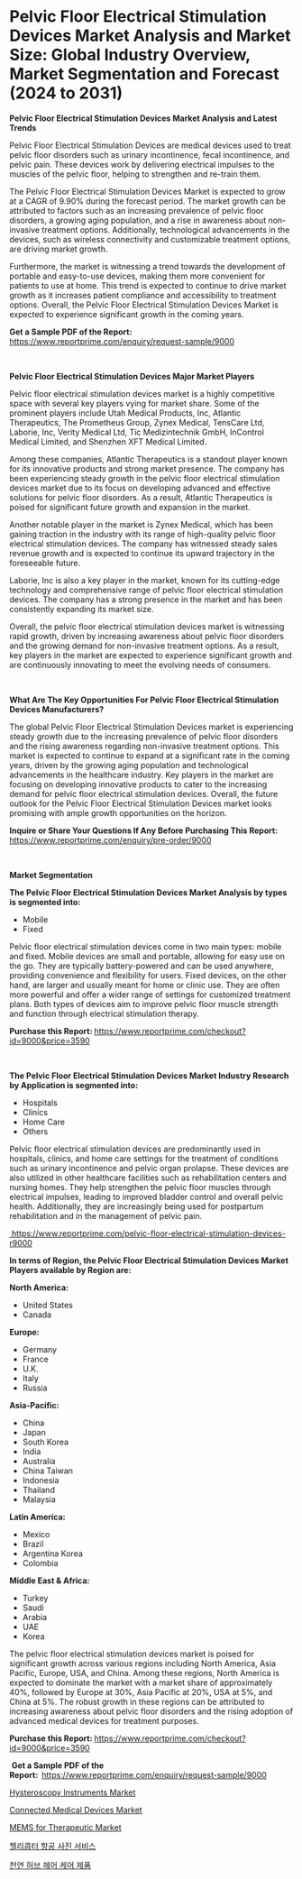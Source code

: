 <p><h1>Pelvic Floor Electrical Stimulation Devices Market Analysis and Market Size: Global Industry Overview, Market Segmentation and Forecast (2024 to 2031)</h1></p><p><strong>Pelvic Floor Electrical Stimulation Devices Market Analysis and Latest Trends</strong></p>
<p><p>Pelvic Floor Electrical Stimulation Devices are medical devices used to treat pelvic floor disorders such as urinary incontinence, fecal incontinence, and pelvic pain. These devices work by delivering electrical impulses to the muscles of the pelvic floor, helping to strengthen and re-train them.</p><p>The Pelvic Floor Electrical Stimulation Devices Market is expected to grow at a CAGR of 9.90% during the forecast period. The market growth can be attributed to factors such as an increasing prevalence of pelvic floor disorders, a growing aging population, and a rise in awareness about non-invasive treatment options. Additionally, technological advancements in the devices, such as wireless connectivity and customizable treatment options, are driving market growth.</p><p>Furthermore, the market is witnessing a trend towards the development of portable and easy-to-use devices, making them more convenient for patients to use at home. This trend is expected to continue to drive market growth as it increases patient compliance and accessibility to treatment options. Overall, the Pelvic Floor Electrical Stimulation Devices Market is expected to experience significant growth in the coming years.</p></p>
<p><strong>Get a Sample PDF of the Report:&nbsp;</strong> <a href="https://www.reportprime.com/enquiry/request-sample/9000">https://www.reportprime.com/enquiry/request-sample/9000</a></p>
<p>&nbsp;</p>
<p><strong>Pelvic Floor Electrical Stimulation Devices Major Market Players</strong></p>
<p><p>Pelvic floor electrical stimulation devices market is a highly competitive space with several key players vying for market share. Some of the prominent players include Utah Medical Products, Inc, Atlantic Therapeutics, The Prometheus Group, Zynex Medical, TensCare Ltd, Laborie, Inc, Verity Medical Ltd, Tic Medizintechnik GmbH, InControl Medical Limited, and Shenzhen XFT Medical Limited.</p><p>Among these companies, Atlantic Therapeutics is a standout player known for its innovative products and strong market presence. The company has been experiencing steady growth in the pelvic floor electrical stimulation devices market due to its focus on developing advanced and effective solutions for pelvic floor disorders. As a result, Atlantic Therapeutics is poised for significant future growth and expansion in the market.</p><p>Another notable player in the market is Zynex Medical, which has been gaining traction in the industry with its range of high-quality pelvic floor electrical stimulation devices. The company has witnessed steady sales revenue growth and is expected to continue its upward trajectory in the foreseeable future.</p><p>Laborie, Inc is also a key player in the market, known for its cutting-edge technology and comprehensive range of pelvic floor electrical stimulation devices. The company has a strong presence in the market and has been consistently expanding its market size.</p><p>Overall, the pelvic floor electrical stimulation devices market is witnessing rapid growth, driven by increasing awareness about pelvic floor disorders and the growing demand for non-invasive treatment options. As a result, key players in the market are expected to experience significant growth and are continuously innovating to meet the evolving needs of consumers.</p></p>
<p>&nbsp;</p>
<p><strong>What Are The Key Opportunities For Pelvic Floor Electrical Stimulation Devices Manufacturers?</strong></p>
<p><p>The global Pelvic Floor Electrical Stimulation Devices market is experiencing steady growth due to the increasing prevalence of pelvic floor disorders and the rising awareness regarding non-invasive treatment options. This market is expected to continue to expand at a significant rate in the coming years, driven by the growing aging population and technological advancements in the healthcare industry. Key players in the market are focusing on developing innovative products to cater to the increasing demand for pelvic floor electrical stimulation devices. Overall, the future outlook for the Pelvic Floor Electrical Stimulation Devices market looks promising with ample growth opportunities on the horizon.</p></p>
<p><strong>Inquire or Share Your Questions If Any Before Purchasing This Report:</strong> <a href="https://www.reportprime.com/enquiry/pre-order/9000">https://www.reportprime.com/enquiry/pre-order/9000</a></p>
<p>&nbsp;</p>
<p><strong>Market Segmentation</strong></p>
<p><strong>The Pelvic Floor Electrical Stimulation Devices Market Analysis by types is segmented into:</strong></p>
<p><ul><li>Mobile</li><li>Fixed</li></ul></p>
<p><p>Pelvic floor electrical stimulation devices come in two main types: mobile and fixed. Mobile devices are small and portable, allowing for easy use on the go. They are typically battery-powered and can be used anywhere, providing convenience and flexibility for users. Fixed devices, on the other hand, are larger and usually meant for home or clinic use. They are often more powerful and offer a wider range of settings for customized treatment plans. Both types of devices aim to improve pelvic floor muscle strength and function through electrical stimulation therapy.</p></p>
<p><strong>Purchase this Report:&nbsp;</strong><a href="https://www.reportprime.com/checkout?id=9000&price=3590">https://www.reportprime.com/checkout?id=9000&price=3590</a></p>
<p>&nbsp;</p>
<p><strong>The Pelvic Floor Electrical Stimulation Devices Market Industry Research by Application is segmented into:</strong></p>
<p><ul><li>Hospitals</li><li>Clinics</li><li>Home Care</li><li>Others</li></ul></p>
<p><p>Pelvic floor electrical stimulation devices are predominantly used in hospitals, clinics, and home care settings for the treatment of conditions such as urinary incontinence and pelvic organ prolapse. These devices are also utilized in other healthcare facilities such as rehabilitation centers and nursing homes. They help strengthen the pelvic floor muscles through electrical impulses, leading to improved bladder control and overall pelvic health. Additionally, they are increasingly being used for postpartum rehabilitation and in the management of pelvic pain.</p></p>
<p><a href="https://www.reportprime.com/pelvic-floor-electrical-stimulation-devices-r9000">&nbsp;https://www.reportprime.com/pelvic-floor-electrical-stimulation-devices-r9000</a></p>
<p><strong>In terms of Region, the Pelvic Floor Electrical Stimulation Devices Market Players available by Region are:</strong></p>
<p>
    <p> <strong> North America: </strong>
        <ul>
            <li>United States</li>
            <li>Canada</li>
        </ul>
        </p> 
    <p> <strong> Europe: </strong>
        <ul>
            <li>Germany</li>
            <li>France</li>
            <li>U.K.</li>
            <li>Italy</li>
            <li>Russia</li>
        </ul>
        </p> 
    <p> <strong> Asia-Pacific: </strong>
        <ul>
            <li>China</li>
            <li>Japan</li>
            <li>South Korea</li>
            <li>India</li>
            <li>Australia</li>
            <li>China Taiwan</li>
            <li>Indonesia</li>
            <li>Thailand</li>
            <li>Malaysia</li>
        </ul>
        </p> 
    <p> <strong> Latin America: </strong>
        <ul>
            <li>Mexico</li>
            <li>Brazil</li>
            <li>Argentina Korea</li>
            <li>Colombia</li>
        </ul>
        </p> 
    <p> <strong> Middle East & Africa: </strong>
        <ul>
            <li>Turkey</li>
            <li>Saudi</li>
            <li>Arabia</li>
            <li>UAE</li>
            <li>Korea</li>
        </ul>
    </p>
    </p>
<p><p>The pelvic floor electrical stimulation devices market is poised for significant growth across various regions including North America, Asia Pacific, Europe, USA, and China. Among these regions, North America is expected to dominate the market with a market share of approximately 40%, followed by Europe at 30%, Asia Pacific at 20%, USA at 5%, and China at 5%. The robust growth in these regions can be attributed to increasing awareness about pelvic floor disorders and the rising adoption of advanced medical devices for treatment purposes.</p></p>
<p><strong>Purchase this Report: </strong><a href="https://www.reportprime.com/checkout?id=9000&price=3590">https://www.reportprime.com/checkout?id=9000&price=3590</a></p>
<p>&nbsp;<strong>Get a Sample PDF of the Report:&nbsp;&nbsp;</strong><a href="https://www.reportprime.com/enquiry/request-sample/9000">https://www.reportprime.com/enquiry/request-sample/9000</a></p>
<p><strong></strong></p>
<p><p><a href="https://github.com/kmatchooka/Market-Research-Report-List-2/blob/main/hysteroscopy-instruments-market.md">Hysteroscopy Instruments Market</a></p><p><a href="https://github.com/liliskanaya73/Market-Research-Report-List-2/blob/main/connected-medical-devices-market.md">Connected Medical Devices Market</a></p><p><a href="https://medium.com/@florianwolf42/mems-for-therapeutic-market-size-share-analysis-growth-trends-forecast-2024-2031-648e444febac">MEMS for Therapeutic Market</a></p><p><a href="https://github.com/JeromeRtyau89966/Market-Research-Report-List-3/blob/main/3012540105877.md">헬리콥터 항공 사진 서비스</a></p><p><a href="https://github.com/hook46569/Market-Research-Report-List-3/blob/main/6265357105878.md">천연 허브 헤어 케어 제품</a></p></p>